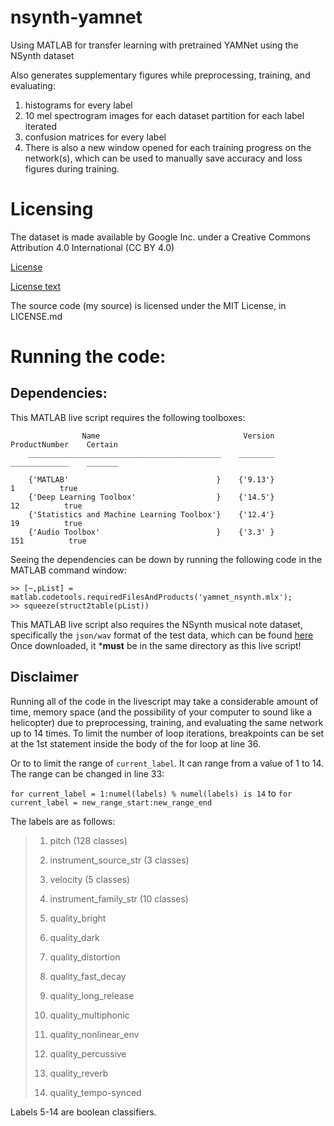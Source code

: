 # nsynth-yamnet
Using MATLAB for transfer learning with pretrained YAMNet using the NSynth dataset

Also generates supplementary figures while preprocessing, training, and evaluating:
1. histograms for every label
2. 10 mel spectrogram images for each dataset partition for each label iterated
3. confusion matrices for every label
4. There is also a new window opened for each training progress on the network(s), which can be used to manually save accuracy and loss figures during training.

# Licensing
The dataset is made available by Google Inc. under a Creative Commons Attribution 4.0 International (CC BY 4.0)

[License](https://creativecommons.org/licenses/by/4.0/)

[License text](https://creativecommons.org/licenses/by/4.0/legalcode)

The source code (my source) is licensed under the MIT License, in LICENSE.md

# Running the code:
## Dependencies:
This MATLAB live script requires the following toolboxes:

```
                Name                                Version     ProductNumber    Certain
    ___________________________________________    ________    _____________    _______

    {'MATLAB'                                 }    {'9.13'}           1          true  
    {'Deep Learning Toolbox'                  }    {'14.5'}          12          true  
    {'Statistics and Machine Learning Toolbox'}    {'12.4'}          19          true  
    {'Audio Toolbox'                          }    {'3.3' }         151          true  
```


Seeing the dependencies can be down by running the following code in the MATLAB command window:
```
>> [~,pList] = matlab.codetools.requiredFilesAndProducts('yamnet_nsynth.mlx');
>> squeeze(struct2table(pList))
```

This MATLAB live script also requires the NSynth musical note dataset, specifically the `json/wav` format of the test data, which can be found [here](https://magenta.tensorflow.org/datasets/nsynth#files)
Once downloaded, it ***must** be in the same directory as this live script!

## Disclaimer
Running all of the code in the livescript may take a considerable amount of time, memory space (and the possibility of your computer to sound like a helicopter) due
to preprocessing, training, and evaluating the same network up to 14 times. 
To limit the number of loop iterations, breakpoints can be set at the 1st statement inside the body of the for loop at line 36.

Or to to limit the range of `current_label`. It can range from a value of 1 to 14.
The range can be changed in line 33:

`for current_label = 1:numel(labels) % numel(labels) is 14` to `for current_label = new_range_start:new_range_end`

The labels are as follows:

>1. pitch (128 classes)
>
>2. instrument_source_str (3 classes)
>
>3. velocity (5 classes)
>
>4. instrument_family_str (10 classes)
>
>5. quality_bright
>
>6. quality_dark
>
>7. quality_distortion
>
>8. quality_fast_decay
>
>9. quality_long_release
>
>10. quality_multiphonic
>
>11. quality_nonlinear_env
>
>12. quality_percussive
>
>13. quality_reverb
>
>14. quality_tempo-synced

Labels 5-14 are boolean classifiers.


